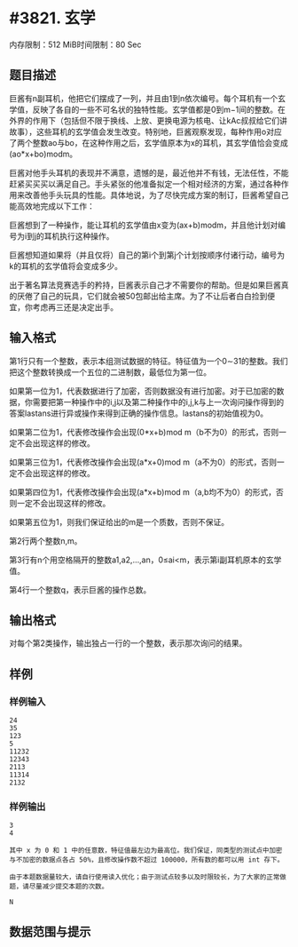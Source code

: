 # #3821. 玄学

内存限制：512 MiB时间限制：80 Sec

## 题目描述

巨酱有n副耳机，他把它们摆成了一列，并且由1到n依次编号。每个耳机有一个玄学值，反映了各自的一些不可名状的独特性能。玄学值都是0到m&minus;1间的整数。在外界的作用下（包括但不限于换线、上放、更换电源为核电、让kAc叔叔给它们讲故事），这些耳机的玄学值会发生改变。特别地，巨酱观察发现，每种作用o对应了两个整数ao与bo，在这种作用之后，玄学值原本为x的耳机，其玄学值恰会变成(ao*x+bo)modm。

巨酱对他手头耳机的表现并不满意，遗憾的是，最近他并不有钱，无法任性，不能赶紧买买买以满足自己。手头紧张的他准备拟定一个相对经济的方案，通过各种作用来改善他手头玩具的性能。具体地说，为了尽快完成方案的制订，巨酱希望自己能高效地完成以下工作：

巨酱想到了一种操作，能让耳机的玄学值由x变为(ax+b)modm，并且他计划对编号为i到j的耳机执行这种操作。

巨酱想知道如果将（并且仅将）自己的第i个到第j个计划按顺序付诸行动，编号为k的耳机的玄学值将会变成多少。

出于著名算法竞赛选手的矜持，巨酱表示自己才不需要你的帮助。但是如果巨酱真的厌倦了自己的玩具，它们就会被50包邮出给主席。为了不让后者白白捡到便宜，你考虑再三还是决定出手。

## 输入格式

第1行只有一个整数，表示本组测试数据的特征。特征值为一个0&sim;31的整数。我们把这个整数转换成一个五位的二进制数，最低位为第一位。

如果第一位为1，代表数据进行了加密，否则数据没有进行加密。对于已加密的数据，你需要把第一种操作中的i,j以及第二种操作中的i,j,k与上一次询问操作得到的答案lastans进行异或操作来得到正确的操作信息。lastans的初始值视为0。

如果第二位为1，代表修改操作会出现(0*x+b)mod m（b不为0）的形式，否则一定不会出现这样的修改。

如果第三位为1，代表修改操作会出现(a*x+0)mod m（a不为0）的形式，否则一定不会出现这样的修改。

如果第四位为1，代表修改操作会出现(a*x+b)mod m（a,b均不为0）的形式，否则一定不会出现这样的修改。

如果第五位为1，则我们保证给出的m是一个质数，否则不保证。

第2行两个整数n,m。

第3行有n个用空格隔开的整数a1,a2,&hellip;,an，0&le;ai<m，表示第i副耳机原本的玄学值。

第4行一个整数q，表示巨酱的操作总数。

## 输出格式

对每个第2类操作，输出独占一行的一个整数，表示那次询问的结果。

## 样例

### 样例输入

    
    24
    35
    123
    5
    11232
    12343
    2113
    11314
    2132
    

### 样例输出

    
    3
    4
    
    其中 x 为 0 和 1 中的任意数，特征值最左边为最高位。我们保证，同类型的测试点中加密与不加密的数据点各占 50%，且修改操作数不超过 100000，所有数的都可以用 int 存下。
    
    由于本题数据量较大，请自行使用读入优化；由于测试点较多以及时限较长，为了大家的正常做题，请尽量减少提交本题的次数。
    
    N
    

## 数据范围与提示
